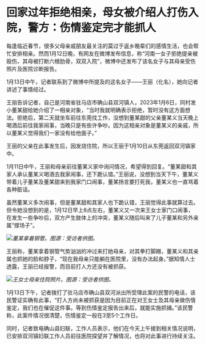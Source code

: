 # 回家过年拒绝相亲，母女被介绍人打伤入院，警方：伤情鉴定完才能抓人

每逢临近春节，很多父母亲戚朋友最关注的莫过于返乡晚辈们的感情生活，也会帮忙安排相亲。然而1月12日晚，有网友在微博发布信息，称“河南一女子拒绝提亲被殴伤，其母被打断六根肋骨，双双入院”，微博中还发布了该名女子与其母亲受伤照片及医院诊断报告。

1月13日中午，记者联系到了微博中所提及的这名女子——王丽（化名），她向记者讲述了事情经过。

王丽告诉记者，自己是河南省驻马店市确山县双河镇人，2023年1月6日，同村发小董某甜给她介绍了一相亲对象，“当时我就明确表示拒绝，暂时没有这方面想法。拒绝后，第二天就坐车前往东莞找工作，没想到董某甜的父亲董某义当天晚上喝酒后前往我家闹事，当晚只是有些许争吵。因为这相亲对象是董某义的亲戚，所以董某义觉得我们一家没有给他面子。”

王丽的父亲在此事发生后，因发烧住院，所以王丽于1月10日从东莞返回双河镇家中。

1月11日中午，王丽和母亲前往董某义家中询问情况，希望得到回复。“董某甜和其家人承认董某义喝酒去我家闹事，还下跪认错。”王丽说，没想到当天下午，董某义带着儿子董某及董某甜来到我家门口闹事，董某扬言要打死我，董某义也一直骂着各种脏话。

虽然董某义多次闹事，但是董某甜和其家人也下跪认错，王丽觉得此事就算过去。但令她没想到的是，1月12日早上8点左右，董某义又一次来王女士家门口闹事，在发生一些争吵后，双方产生肢体上的冲突，董某义随后叫来了儿子董某和另外亲属“撑场子”。

![](https://inews.gtimg.com/news_bt/OGuF01SBcya7W-5SqXXY-QwL2FD3lDBcTvRVRLLrrTOZsAA/1000)_董某拿着钢管。图源：受访者供图。_

王丽称，董某拿着钢管气势汹汹的冲过来打她母亲，对其拳打脚踢，董某义和其亲属也抓她的脸和脖子，“现在我母亲只能躺在医院里，没有办法起身。”据知情人士透露，王丽已经报警，而目前打人方还没有被抓获。

![](https://inews.gtimg.com/news_bt/OqkWTDKN004ps6u2I8Y7dP5dEbBniaMYghZAzn5iR27JUAA/1000)_王女士母亲住院照片。图源：受访者供图。_

1月13日下午，记者拨打了驻马店市确山县双河派出所受理此案的民警的电话，该民警证实确有此事，“打人方尚未被抓获是因为目前正在对王女士及其母亲做伤情鉴定，我们也在催促这件事。等到伤情鉴定报告出来后，就能实施抓捕。”该民警称，此案件情况很清楚，伤情鉴定一般在3至5个工作日。

同时，记者致电确山县妇联，工作人员表示，他们在今天上午接到相关情况说明，已安排双河镇妇联工作人员前往医院探望并了解情况，也将对此事进行持续关注。


